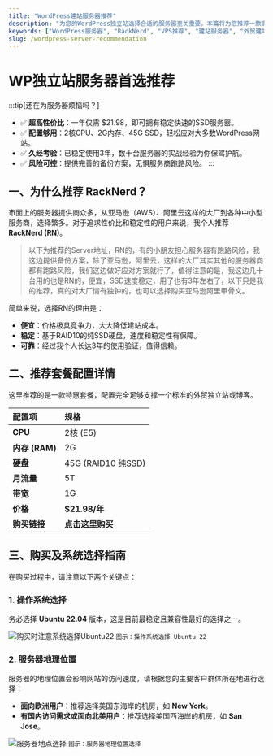 ```yaml
---
title: "WordPress建站服务器推荐"
description: "为您的WordPress独立站选择合适的服务器至关重要。本篇将为您推荐一款高性价比的服务器（RackNerd），并提供详细的购买和配置指导。"
keywords: ["WordPress服务器", "RackNerd", "VPS推荐", "建站服务器", "外贸建站"]
slug: /wordpress-server-recommendation
---
```


# WP独立站服务器首选推荐

:::tip[还在为服务器烦恼吗？]
- ✅ **超高性价比**：一年仅需 $21.98，即可拥有稳定快速的SSD服务器。
- ✅ **配置够用**：2核CPU、2G内存、45G SSD，轻松应对大多数WordPress网站。
- ✅ **久经考验**：已稳定使用3年，数十台服务器的实战经验为你保驾护航。
- ✅ **风险可控**：提供完善的备份方案，无惧服务商跑路风险。
:::

## 一、为什么推荐 RackNerd？

市面上的服务器提供商众多，从亚马逊（AWS）、阿里云这样的大厂到各种中小型服务商，选择繁多。对于追求性价比和稳定性的用户来说，我个人推荐 **RackNerd (RN)**。

> 以下为推荐的Server地址，RN的，有的小朋友担心服务器有跑路风险，我这边提供备份方案，除了亚马逊，阿里云，这样的大厂其实其他的服务器商都有跑路风险，我们这边做好应对方案就行了，值得注意的是，我这边几十台用的也是RN的，便宜，SSD速度稳定，用了也有3年左右了，以下只是我的推荐，真的对大厂情有独钟的，也可以选择购买亚马逊阿里甲骨文。

简单来说，选择RN的理由是：
- **便宜**：价格极具竞争力，大大降低建站成本。
- **稳定**：基于RAID10的纯SSD硬盘，速度和稳定性有保障。
- **可靠**：经过我个人长达3年的使用验证，值得信赖。

## 二、推荐套餐配置详情

这里推荐的是一款特惠套餐，配置完全足够支撑一个标准的外贸独立站或博客。

| 配置项 | 规格 |
| :--- | :--- |
| **CPU** | 2核 (E5) |
| **内存 (RAM)** | 2G |
| **硬盘** | 45G (RAID10 纯SSD) |
| **月流量** | 5T |
| **带宽** | 1G |
| **价格** | **$21.98/年** |
| **购买链接** | [**点击这里购买**](https://my.racknerd.com/cart.php?a=add&pid=768) |

## 三、购买及系统选择指南

在购买过程中，请注意以下两个关键点：

### 1. 操作系统选择

务必选择 **Ubuntu 22.04** 版本，这是目前最稳定且兼容性最好的选择之一。

![购买时注意系统选择Ubuntu22](https://list.ucards.store/d/img/ubuntu22-so.webp)
`图示：操作系统选择 Ubuntu 22`

### 2. 服务器地理位置

服务器的地理位置会影响网站的访问速度，请根据您的主要客户群体所在地进行选择：
- **面向欧洲用户**：推荐选择美国东海岸的机房，如 **New York**。
- **有国内访问需求或面向北美用户**：推荐选择美国西海岸的机房，如 **San Jose**。

![服务器地点选择](https://list.ucards.store/d/img/ubuntu22-zs.webp)
`图示：服务器地理位置选择`
